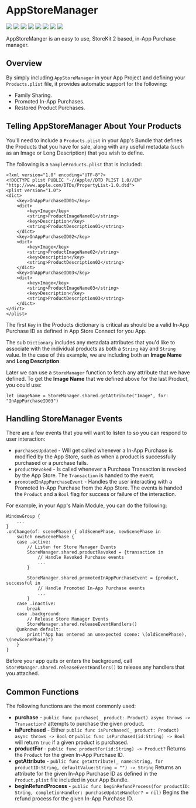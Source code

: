 # AppStoreManager

![](https://img.shields.io/badge/license-MIT-green) ![](https://img.shields.io/badge/maintained%3F-Yes-green) ![](https://img.shields.io/badge/swift-5.4-green) ![](https://img.shields.io/badge/iOS-13.0-red) ![](https://img.shields.io/badge/macOS-10.15-red) ![](https://img.shields.io/badge/tvOS-13.0-red) ![](https://img.shields.io/badge/watchOS-6.0-red) ![](https://img.shields.io/badge/release-v1.0.8-blue)

AppStoreManger is an easy to use, StoreKit 2 based, in-App Purchase manager.

## Overview

By simply including `AppStoreManager` in your App Project and defining your `Products.plist` file, it provides automatic support for the following:

* Family Sharing.
* Promoted In-App Purchases.
* Restored Product Purchases.

## Telling AppStoreManager About Your Products

You'll need to include a `Products.plist` in your App's Bundle that defines the Products that you have for sale, along with any useful metadata (such as an Image or Long Description) that you wish to define.

The following is a `SampleProducts.plist` that is included:

```
<?xml version="1.0" encoding="UTF-8"?>
<!DOCTYPE plist PUBLIC "-//Apple//DTD PLIST 1.0//EN" "http://www.apple.com/DTDs/PropertyList-1.0.dtd">
<plist version="1.0">
<dict>
	<key>InAppPurchaseID01</key>
	<dict>
		<key>Image</key>
		<string>ProductImageName01</string>
		<key>Description</key>
		<string>ProductDescription01</string>
	</dict>
	<key>InAppPurchaseID02</key>
	<dict>
		<key>Image</key>
		<string>ProductImageName02</string>
		<key>Description</key>
		<string>ProductDescription02</string>
	</dict>
	<key>InAppPurchaseID03</key>
	<dict>
		<key>Image</key>
		<string>ProductImageName03</string>
		<key>Description</key>
		<string>ProductDescription03</string>
	</dict>
</dict>
</plist>
``` 

The first `Key` in the Products dictionary is critical as should be a valid In-App Purchase ID as defined in App Store Connect for you App.

The sub `Dictionary` includes any metadata attributes that you'd like to associate with the individual products as both a `String` kay and `String` value. In the case of this example, we are including both an **Image Name** and **Long Description**. 

Later we can use a `StoreManager` function to fetch any attribute that we have defined. To get the **Image Name** that we defined above for the last Product, you could use:

```
let imageName = StoreManager.shared.getAttribute("Image", for: "InAppPurchaseID03")
```

## Handling StoreManager Events

There are a few events that you will want to listen to so you can respond to user interaction:

* `purchasesUpdated` - Will get called whenever a In-App Purchase is modified by the App Store, such as when a product is successfully purchased or a purchase fails.
* `productRevoked` - Is called whenever a Purchase Transaction is revoked by the App Store. The `Transaction` is handed to the event.
* `promotedInAppPurchaseEvent` - Handles the user interacting with a Promoted In-App Purchase from the App Store. The events is handed the `Product` and a `Bool` flag for success or failure of the interaction.


For example, in your App's Main Module, you can do the following:

```
WindowGroup {
	...
}
.onChange(of: scenePhase) { oldScenePhase, newScenePhase in
    switch newScenePhase {
    case .active:
        // Listen for Store Manager Events
        StoreManager.shared.productRevoked = {transaction in
            // Handle Revoked Purchase events
            ...
        }
        
        StoreManager.shared.promotedInAppPurchaseEvent = {product, successful in
            // Handle Promoted In-App Purchase events
            ...
        }
    case .inactive:
        break
    case .background:
        // Release Store Manager Events
        StoreManager.shared.releaseEventHandlers()
    @unknown default:
        print("App has entered an unexpected scene: \(oldScenePhase), \(newScenePhase)")
    }
}
```

Before your app quits or enters the background, call `StoreManager.shared.releaseEventHandlers()` to release any handlers that you attached.

## Common Functions

The following functions are the most commonly used:

* **purchase** - `public func purchase(_ product: Product) async throws -> Transaction?` attempts to purchase the given product.
* **isPurchased** - Either `public func isPurchased(_ product: Product) async throws -> Bool` or `public func isPurchased(id:String) -> Bool` will return `true` if a given product is purchased.
* **productFor** - `public func productFor(id:String) -> Product?` Returns the `Product` for the given In-App Purchase ID.
* **getAttribute** - `public func getAttribute(_ name:String, for productID:String, defaultValue:String = "") -> String` Returns an attribute for the given In-App Purchase ID as defined in the `Product.plist` file included in your App Bundle.
* **beginRefundProcess** - `public func beginRefundProcess(for productID: String, completionHandler: purchaseUpdateHandler? = nil)` Begins the refund process for the given In-App Purchase ID.


